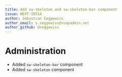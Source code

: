 ```yaml
---
title: Add sw-skeleton and sw-skeleton-bar component
issue: NEXT-18514
author: Sebastian Seggewiss
author_email: s.seggewiss@snapadmin.net
author_github: @seggewiss
---
```

# Administration
* Added `sw-skeleton-bar` component
* Added `sw-skeleton` component
